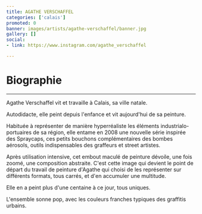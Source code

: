 ```yaml
---
title: AGATHE VERSCHAFFEL
categories: ['calais']
promoted: 0
banner: images/artists/agathe-verschaffel/banner.jpg
gallery: []
social:
- link: https://www.instagram.com/agathe_verschaffel

---
```

# Biographie

***

Agathe Verschaffel vit et travaille à Calais, sa ville natale.

Autodidacte, elle peint depuis l'enfance et vit aujourd'hui de sa peinture.

Habituée à représenter de manière hyperréaliste les éléments industrialo-portuaires de sa région, elle entame en 2008 une nouvelle série inspirée des Spraycaps, ces petits bouchons complémentaires des bombes aérosols, outils indispensables des graffeurs et street artistes.

Après utilisation intensive, cet embout maculé de peinture dévoile, une fois zoomé, une composition abstraite. C'est cette image qui devient le point de départ du travail de peinture d'Agathe qui choisi de les représenter sur différents formats, tous carrés, et d'en accumuler une multitude.

Elle en a peint plus d'une centaine à ce jour, tous uniques.

L'ensemble sonne pop, avec les couleurs franches typiques des graffitis urbains.
